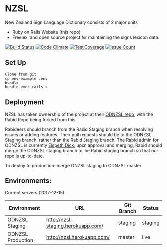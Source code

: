 # NZSL

New Zealand Sign Language Dictionary consists of 2 major units
* Ruby on Rails Website (this repo)
* Freelex, and open source project for maintaining the signs lexicon data.

[![Build Status](https://travis-ci.org/rabid/nzsl-online.svg?branch=master)](https://travis-ci.org/rabid/nzsl-online)
[![Code Climate](https://codeclimate.com/github/rabid/nzsl-online/badges/gpa.svg)](https://codeclimate.com/github/rabid/nzsl-online)
[![Test Coverage](https://codeclimate.com/github/rabid/nzsl-online/badges/coverage.svg)](https://codeclimate.com/github/rabid/nzsl-online/coverage)
[![Issue Count](https://codeclimate.com/github/rabid/nzsl-online/badges/issue_count.svg)](https://codeclimate.com/github/rabid/nzsl-online)

## Set Up

```
Clone from git
cp env-example .env
bundle
bundle exec rails s
```

## Deployment

NZSL has taken ownership of the project at their [ODNZSL repo](https://github.com/ODNZSL/nzsl-online), with the Rabid Repo being forked from this.

Rabideers should branch from the Rabid Staging branch when resolving issues or adding features. Their pull requests should be to the ODNZSL Staging branch, rather than the Rabid Staging branch. The Rabid admin for ODNZSL is currently [Elspeth Dick](elspeth@rabidtech.co.nz); upon approval and merging, Rabid should merge the ODNZSL staging branch to the Rabid staging branch so that our repo is up-to-date.

To deploy to production: merge ONZSL staging to ODNZSL master.

## Environments:

Current servers (2017-12-15)

| Environment        | URL                                       | Git Branch | Status       |
|--------------------|-------------------------------------------|------------|--------------|
| ODNZSL Staging     | http://nzsl-staging.herokuapp.com/        | staging    | staging      |
| ODNZSL Production  | http://nzsl.herokuapp.com/                | master     | live         |
